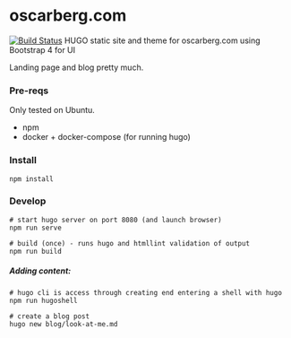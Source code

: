# oscarberg.com
[![Build Status](https://travis-ci.com/oversizedhat/oscarberg.com.svg?branch=main)](https://travis-ci.com/oversizedhat/oscarberg.com)
HUGO static site and theme for oscarberg.com using Bootstrap 4 for UI

Landing page and blog pretty much.

### Pre-reqs
Only tested on Ubuntu.

- npm
- docker + docker-compose (for running hugo)

### Install
```
npm install
```

### Develop
```
# start hugo server on port 8080 (and launch browser)
npm run serve

# build (once) - runs hugo and htmllint validation of output
npm run build
```

##### Adding content:
```
# hugo cli is access through creating end entering a shell with hugo
npm run hugoshell

# create a blog post
hugo new blog/look-at-me.md
```
